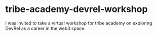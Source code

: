 # tribe-academy-devrel-workshop
I was invited to take a virtual workshop for tribe academy on exploring DevRel as a career in the web3 space.
